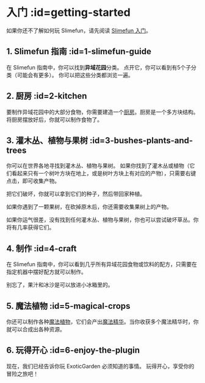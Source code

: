 # 入门 :id=getting-started

如果你还不了解如何玩 Slimefun，请先阅读 [Slimefun 入门](https://slimefun.guizhanss.wiki/#/Getting-Started)。

## 1. Slimefun 指南 :id=1-slimefun-guide

在 Slimefun 指南中，你可以找到**异域花园**分类。
点开它，你可以看到有5个子分类（可能会有更多）。
你可以把这些分类都浏览一遍。

## 2. 厨房 :id=2-kitchen

要制作异域花园中的大部分食物，你需要建造一个[厨房](/Kitchen)。厨房是一个多方块结构。
将厨房摆放好后，你就可以制作食物了。

## 3. 灌木丛、植物与果树 :id=3-bushes-plants-and-trees

你可以在世界各地寻找到灌木丛、植物与果树。
如果你找到了灌木丛或植物（它们看起来只有一个树叶方块在地上，或是树叶方块上有对应的产物），只需要右键点击，即可收集产物。

把它们破坏，你就可以拿到它们的种子，然后带回家种植。

如果你遇到了一颗果树，在砍掉原木后，你还需要收集果树上的产物。

如果你运气很差，没有找到任何灌木丛、植物与果树，你也可以尝试破坏草丛。你将有几率获得它们。

## 4. 制作 :id=4-craft

在 Slimefun 指南中，你可以看到几乎所有异域花园食物或饮料的配方，只需要在指定机器中摆好配方就可以制作。

别忘了，果汁和冰沙是可以放进小冰箱里的。

## 5. 魔法植物 :id=5-magical-crops

你还可以制作各种[魔法植物](/Magical-Plants)，它们会产出[魔法精华](/Magical-Essence)。当你收获多个魔法精华时，你就可以合成出各种资源。

## 6. 玩得开心 :id=6-enjoy-the-plugin

现在，我们已经告诉你玩 ExoticGarden 必须知道的事情。
玩得开心，享受你的冒险之旅吧！
